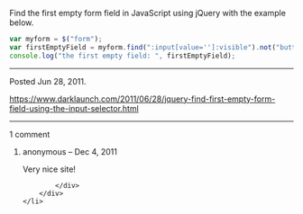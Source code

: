 Find the first empty form field in JavaScript using jQuery with the example below.

```javascript
var myform = $("form");
var firstEmptyField = myform.find(":input[value='']:visible").not("button").filter(":first")
console.log("the first empty field: ", firstEmptyField);
```

---

Posted Jun 28, 2011.

https://www.darklaunch.com/2011/06/28/jquery-find-first-empty-form-field-using-the-input-selector.html

---

1 comment

<ol>
    <li>
        <div>
            anonymous &ndash; Dec 4, 2011
            <div>

Very nice site!

            </div>
        </div>
    </li>
</ol>
